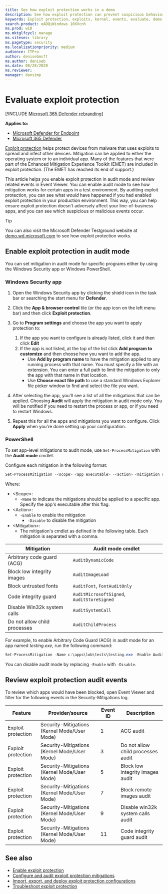 ```yaml
---
title: See how exploit protection works in a demo
description: See how exploit protection can prevent suspicious behaviors from occurring on specific apps.
keywords: Exploit protection, exploits, kernel, events, evaluate, demo, try, mitigation
search.product: eADQiWindows 10XVcnh
ms.prod: w10
ms.mktglfcycl: manage
ms.sitesec: library
ms.pagetype: security
ms.localizationpriority: medium
audience: ITPro
author: denisebmsft
ms.author: deniseb
ms.date: 08/28/2020
ms.reviewer: 
manager: dansimp
---
```


# Evaluate exploit protection

[!INCLUDE [Microsoft 365 Defender rebranding](../../includes/microsoft-defender.md)]

**Applies to:**
- [Microsoft Defender for Endpoint](https://go.microsoft.com/fwlink/p/?linkid=2146631)
- [Microsoft 365 Defender](https://go.microsoft.com/fwlink/?linkid=2118804)

[Exploit protection](exploit-protection.md) helps protect devices from malware that uses exploits to spread and infect other devices. Mitigation can be applied to either the operating system or to an individual app. Many of the features that were part of the Enhanced Mitigation Experience Toolkit (EMET) are included in exploit protection. (The EMET has reached its end of support.)

This article helps you enable exploit protection in audit mode and review related events in Event Viewer. You can enable audit mode to see how mitigation works for certain apps in a test environment. By auditing exploit protection, you can see what *would* have happened if you had enabled exploit protection in your production environment. This way, you can help ensure exploit protection doesn't adversely affect your line-of-business apps, and you can see which suspicious or malicious events occur.

> [!TIP]
> You can also visit the Microsoft Defender Testground website at [demo.wd.microsoft.com](https://demo.wd.microsoft.com?ocid=cx-wddocs-testground) to see how exploit protection works.

## Enable exploit protection in audit mode

You can set mitigation in audit mode for specific programs either by using the Windows Security app or Windows PowerShell.

### Windows Security app

1. Open the Windows Security app by clicking the shield icon in the task bar or searching the start menu for **Defender**.

2. Click the **App & browser control** tile (or the app icon on the left menu bar) and then click **Exploit protection**.

3. Go to **Program settings** and choose the app you want to apply protection to:

    1. If the app you want to configure is already listed, click it and then click **Edit**
    2. If the app is not listed, at the top of the list click **Add program to customize** and then choose how you want to add the app.
        - Use **Add by program name** to have the mitigation applied to any running process with that name. You must specify a file with an extension. You can enter a full path to limit the mitigation to only the app with that name in that location.
        - Use **Choose exact file path** to use a standard Windows Explorer file picker window to find and select the file you want.

4. After selecting the app, you'll see a list of all the mitigations that can be applied. Choosing **Audit** will apply the mitigation in audit mode only. You will be notified if you need to restart the process or app, or if you need to restart Windows.

5. Repeat this for all the apps and mitigations you want to configure. Click **Apply** when you're done setting up your configuration.

### PowerShell

To set app-level mitigations to audit mode, use `Set-ProcessMitigation` with the **Audit mode** cmdlet.

Configure each mitigation in the following format:

```PowerShell
Set-ProcessMitigation -<scope> <app executable> -<action> <mitigation or options>,<mitigation or options>,<mitigation or options>
```

Where:

* \<Scope>:
  * `-Name` to indicate the mitigations should be applied to a specific app. Specify the app's executable after this flag.
* \<Action>:
  * `-Enable` to enable the mitigation
    * `-Disable` to disable the mitigation
* \<Mitigation>:
  * The mitigation's cmdlet as defined in the following table. Each mitigation is separated with a comma.

 |Mitigation | Audit mode cmdlet |
|---|---|
 |Arbitrary code guard (ACG) | `AuditDynamicCode` |
 |Block low integrity images | `AuditImageLoad`
 |Block untrusted fonts | `AuditFont`, `FontAuditOnly` |
 |Code integrity guard | `AuditMicrosoftSigned`, `AuditStoreSigned` |
 |Disable Win32k system calls | `AuditSystemCall` |
 |Do not allow child processes | `AuditChildProcess` |

For example, to enable Arbitrary Code Guard (ACG) in audit mode for an app named *testing.exe*, run the following command:

```PowerShell
Set-ProcessMitigation -Name c:\apps\lob\tests\testing.exe -Enable AuditDynamicCode
```

You can disable audit mode by replacing `-Enable` with `-Disable`.

## Review exploit protection audit events

To review which apps would have been blocked, open Event Viewer and filter for the following events in the Security-Mitigations log.

|Feature | Provider/source | Event ID | Description |
|---|---|--|---|
 |Exploit protection | Security-Mitigations (Kernel Mode/User Mode) | 1 | ACG audit |
 |Exploit protection | Security-Mitigations (Kernel Mode/User Mode) | 3 | Do not allow child processes audit |
 |Exploit protection | Security-Mitigations (Kernel Mode/User Mode) | 5 | Block low integrity images audit |
 |Exploit protection | Security-Mitigations (Kernel Mode/User Mode) | 7 | Block remote images audit |
 |Exploit protection | Security-Mitigations (Kernel Mode/User Mode) | 9 | Disable win32k system calls audit |
 |Exploit protection | Security-Mitigations (Kernel Mode/User Mode) | 11 | Code integrity guard audit |

## See also

- [Enable exploit protection](enable-exploit-protection.md)
- [Configure and audit exploit protection mitigations](customize-exploit-protection.md)
- [Import, export, and deploy exploit protection configurations](import-export-exploit-protection-emet-xml.md)
- [Troubleshoot exploit protection](troubleshoot-exploit-protection-mitigations.md)
